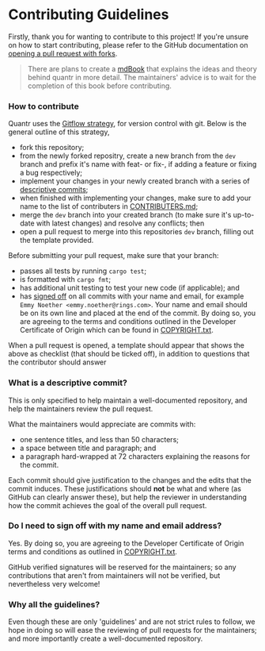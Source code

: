 # Contributing Guidelines

Firstly, thank you for wanting to contribute to this project! If you're
unsure on how to start contributing, please refer to the GitHub
documentation on [opening a pull request with
forks](https://docs.github.com/en/pull-requests/collaborating-with-pull-requests/proposing-changes-to-your-work-with-pull-requests/creating-a-pull-request-from-a-fork).

> There are plans to create a
> [mdBook](https://rust-lang.github.io/mdBook/) that explains the ideas
> and theory behind quantr in more detail. The maintainers' advice is to
> wait for the completion of this book before contributing.

### How to contribute 

Quantr uses the [Gitflow
strategy](https://www.atlassian.com/git/tutorials/comparing-workflows/gitflow-workflow),
for version control with git. Below is the general outline of this 
strategy, 

- fork this repository;
- from the newly forked repositry, create a new branch from the `dev`
  branch and prefix it's name with feat- or fix-, if adding a feature or
  fixing a bug respectively;
- implement your changes in your newly created branch with a series of
  [descriptive commits](#what-is-a-meaningful-commit); 
- when finished with implementing your changes, make sure to add your
  name to the list of contributers in 
  [CONTRIBUTERS.md](CONTRIBUTERS.md);
- merge the `dev` branch into your created branch (to make sure it's
  up-to-date with latest changes) and resolve any conflicts; then
- open a pull request to merge into this repositories `dev` branch,
  filling out the template provided.

Before submitting your pull request, make sure that your branch:

- passes all tests by running `cargo test`;
- is formatted with `cargo fmt`;
- has additional unit testing to test your new code (if applicable); and
- has [signed
  off](#do-i-need-to-sign-off-with-my-name-and-email-address) on all
  commits with your name and email, for example `Emmy Noether
  <emmy.noether@rings.com>`. Your name and email should be on its own
  line and placed at the end of the commit. By doing so, you are
  agreeing to the terms and conditions outlined in the Developer
  Certificate of Origin which can be found in
  [COPYRIGHT.txt](COPYRIGHT.txt). 

When a pull request is opened, a template should appear that shows the
above as checklist (that should be ticked off), in addition to questions
that the contributor should answer

### What is a descriptive commit? 

This is only specified to help maintain a well-documented repository,
and help the maintainers review the pull request. 

What the maintainers would appreciate are commits with:

- one sentence titles, and less than 50 characters;
- a space between title and paragraph; and
- a paragraph hard-wrapped at 72 characters explaining the reasons for
  the commit.

Each commit should give justification to the changes and the edits that
the commit induces. These justifications should **not** be what and
where (as GitHub can clearly answer these), but help the reviewer in
understanding how the commit achieves the goal of the overall pull
request. 

### Do I need to sign off with my name and email address? 

Yes. By doing so, you are agreeing to the Developer Certificate of 
Origin terms and conditions as outlined in 
[COPYRIGHT.txt](COPYRIGHT.txt).  

GitHub verified signatures will be reserved for the maintainers; so any
contributions that aren't from maintainers will not be verified, but
nevertheless very welcome!

### Why all the guidelines? 

Even though these are only 'guidelines' and are not strict rules to
follow, we hope in doing so will ease the reviewing of pull requests for 
the maintainers; and more importantly create a well-documented 
repository.
